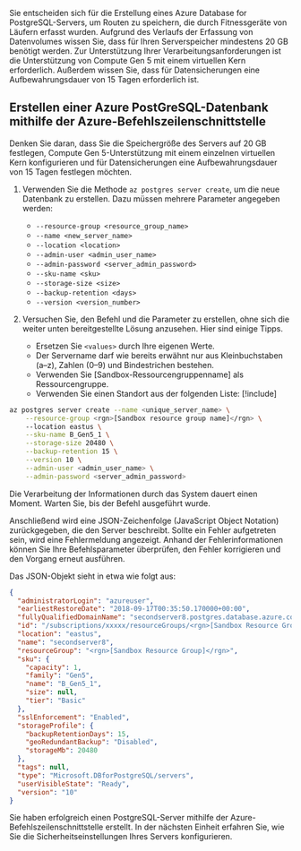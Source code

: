 Sie entscheiden sich für die Erstellung eines Azure Database for PostgreSQL-Servers, um Routen zu speichern, die durch Fitnessgeräte von Läufern erfasst wurden. Aufgrund des Verlaufs der Erfassung von Datenvolumes wissen Sie, dass für Ihren Serverspeicher mindestens 20 GB benötigt werden. Zur Unterstützung Ihrer Verarbeitungsanforderungen ist die Unterstützung von Compute Gen 5 mit einem virtuellen Kern erforderlich. Außerdem wissen Sie, dass für Datensicherungen eine Aufbewahrungsdauer von 15 Tagen erforderlich ist.

## <a name="create-an-azure-postgresql-database-with-the-azure-cli"></a>Erstellen einer Azure PostGreSQL-Datenbank mithilfe der Azure-Befehlszeilenschnittstelle

Denken Sie daran, dass Sie die Speichergröße des Servers auf 20 GB festlegen, Compute Gen 5-Unterstützung mit einem einzelnen virtuellen Kern konfigurieren und für Datensicherungen eine Aufbewahrungsdauer von 15 Tagen festlegen möchten.

1. Verwenden Sie die Methode `az postgres server create`, um die neue Datenbank zu erstellen. Dazu müssen mehrere Parameter angegeben werden:
    - `--resource-group <resource_group_name>`
    - `--name <new_server_name>`
    - `--location <location>`
    - `--admin-user <admin_user_name>`
    - `--admin-password <server_admin_password>`
    - `--sku-name <sku>`
    - `--storage-size <size>`
    - `--backup-retention <days>`
    - `--version <version_number>`
    
2. Versuchen Sie, den Befehl und die Parameter zu erstellen, ohne sich die weiter unten bereitgestellte Lösung anzusehen. Hier sind einige Tipps.
    - Ersetzen Sie `<values>` durch Ihre eigenen Werte. 
    - Der Servername darf wie bereits erwähnt nur aus Kleinbuchstaben (a–z), Zahlen (0–9) und Bindestrichen bestehen.
    - Verwenden Sie <rgn>[Sandbox-Ressourcengruppenname]</rgn> als Ressourcengruppe.
    - Verwenden Sie einen Standort aus der folgenden Liste: [!include[](../../../includes/azure-sandbox-regions-note.md)]
    
```bash
az postgres server create --name <unique_server_name> \
    --resource-group <rgn>[Sandbox resource group name]</rgn> \ 
    --location eastus \
    --sku-name B_Gen5_1 \
    --storage-size 20480 \
    --backup-retention 15 \
    --version 10 \
    --admin-user <admin_user_name> \
    --admin-password <server_admin_password>
```

Die Verarbeitung der Informationen durch das System dauert einen Moment. Warten Sie, bis der Befehl ausgeführt wurde.

Anschließend wird eine JSON-Zeichenfolge (JavaScript Object Notation) zurückgegeben, die den Server beschreibt. Sollte ein Fehler aufgetreten sein, wird eine Fehlermeldung angezeigt. Anhand der Fehlerinformationen können Sie Ihre Befehlsparameter überprüfen, den Fehler korrigieren und den Vorgang erneut ausführen.

Das JSON-Objekt sieht in etwa wie folgt aus:

```json
{
  "administratorLogin": "azureuser",
  "earliestRestoreDate": "2018-09-17T00:35:50.170000+00:00",
  "fullyQualifiedDomainName": "secondserver8.postgres.database.azure.com",
  "id": "/subscriptions/xxxxx/resourceGroups/<rgn>[Sandbox Resource Group]</rgn>/providers/Microsoft.DBforPostgreSQL/servers/secondserver8",
  "location": "eastus",
  "name": "secondserver8",
  "resourceGroup": "<rgn>[Sandbox Resource Group]</rgn>",
  "sku": {
    "capacity": 1,
    "family": "Gen5",
    "name": "B_Gen5_1",
    "size": null,
    "tier": "Basic"
  },
  "sslEnforcement": "Enabled",
  "storageProfile": {
    "backupRetentionDays": 15,
    "geoRedundantBackup": "Disabled",
    "storageMb": 20480
  },
  "tags": null,
  "type": "Microsoft.DBforPostgreSQL/servers",
  "userVisibleState": "Ready",
  "version": "10"
}
```

Sie haben erfolgreich einen PostgreSQL-Server mithilfe der Azure-Befehlszeilenschnittstelle erstellt. In der nächsten Einheit erfahren Sie, wie Sie die Sicherheitseinstellungen Ihres Servers konfigurieren.
